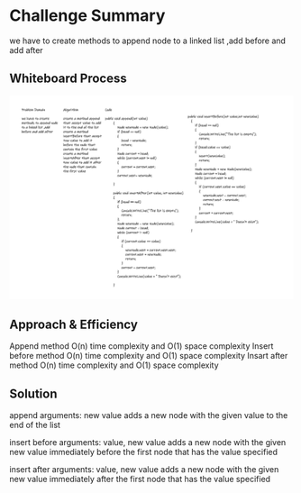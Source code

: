 ﻿# Challenge Summary
we have to create methods to append node to a linked list ,add before and add after 

## Whiteboard Process
![Linked-List-Insertions](./Linked-List-Insertions%20whiteboard.png )

## Approach & Efficiency
Append method O(n) time complexity and O(1) space complexity
Insert before method O(n) time complexity and O(1) space complexity
Insart after method O(n) time complexity and O(1) space complexity

## Solution
append
arguments: new value
adds a new node with the given value to the end of the list

insert before
arguments: value, new value
adds a new node with the given new value immediately before the first node that has the value specified

insert after
arguments: value, new value
adds a new node with the given new value immediately after the first node that has the value specified